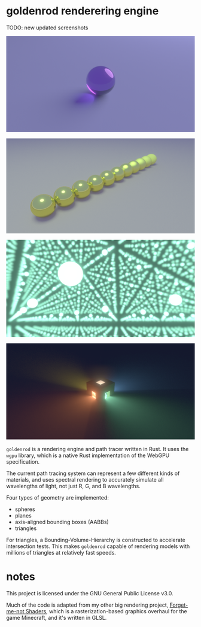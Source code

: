 # goldenrod renderering engine

TODO: new updated screenshots

![glass ball](https://github.com/ambrosia13/forget_me_not/blob/main/screenshots/glass_ball.png?raw=true)

![metallic balls](https://github.com/ambrosia13/forget_me_not/blob/main/screenshots/metallic_balls.png?raw=true)

![mirror room](https://github.com/ambrosia13/forget_me_not/blob/main/screenshots/mirror_room.png?raw=true)

![glass boxes](https://github.com/ambrosia13/forget_me_not/blob/main/screenshots/glass_boxes.png?raw=true)

`goldenrod` is a rendering engine and path tracer written in Rust. It uses the `wgpu` library, which is a native Rust implementation of the WebGPU specification.

The current path tracing system can represent a few different kinds of materials, and uses spectral rendering to accurately simulate all wavelengths of light, not just R, G, and B wavelengths.

Four types of geometry are implemented:
- spheres
- planes
- axis-aligned bounding boxes (AABBs)
- triangles

For triangles, a Bounding-Volume-Hierarchy is constructed to accelerate intersection tests. This makes `goldenrod` capable of rendering models with millions of triangles at relatively fast speeds.

# notes

This project is licensed under the GNU General Public License v3.0.

Much of the code is adapted from my other big rendering project, [Forget-me-not Shaders](https://github.com/ambrosia13/ForgetMeNot-Shaders), which is a rasterization-based graphics overhaul for the game Minecraft, and it's written in GLSL.